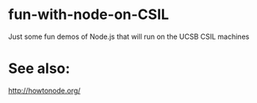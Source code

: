 # fun-with-node-on-CSIL
Just some fun demos of Node.js that will run on the UCSB CSIL machines


# See also:

http://howtonode.org/
